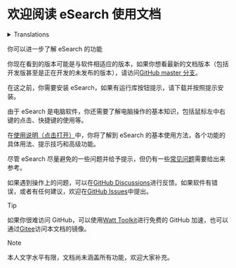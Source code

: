 # 欢迎阅读 eSearch 使用文档

<details>
<summary>Translations</summary>
<a href="https://immersivetranslate.com" target="_blank">Immersive Translate</a> can help you translate this document into your native language.
</details>

你可以进一步了解 eSearch 的功能

你现在看到的版本可能是与软件相适应的版本，如果你想看最新的文档版本（包括开发版甚至是正在开发的未发布的版本），请访问[GitHub master 分支](https://github.com/xushengfeng/eSearch/blob/master/docs/use/index.md)。

在这之前，你需要安装 eSearch，如果有运行库按钮提示，请下载并按照提示安装。

由于 eSearch 是电脑软件，你还需要了解电脑操作的基本知识，包括鼠标左中右键的点击、快捷键的使用等。

在[使用说明（点击打开）](start.md)中，你将了解到 eSearch 的基本使用方法，各个功能的具体用法、提示技巧和高级功能。

尽管 eSearch 尽量避免的一些问题并给予提示，但仍有一些[常见问题](qa.md)需要给出来参考。

如果遇到操作上的问题，可以在[GitHub Discussions](https://github.com/xushengfeng/eSearch/discussions)进行反馈。如果软件有错误，或者有任何建议，欢迎在[GitHub Issues](https://github.com/xushengfeng/eSearch/issues)中提出。

> [!TIP]
>
> 如果你很难访问 GitHub，可以使用[Watt Toolkit](https://steampp.net/)进行免费的 GitHub 加速，也可以通过[Gitee](https://gitee.com/xsf-root/eSearch/blob/master/docs/use/index.md#/xsf-root/eSearch/blob/master/docs/use/start.md)访问本文档的镜像。

> [!NOTE]
>
> 本人文字水平有限，文档尚未涵盖所有功能，欢迎大家补充。
